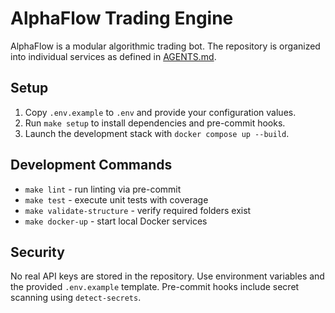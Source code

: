 # AlphaFlow Trading Engine

AlphaFlow is a modular algorithmic trading bot. The repository is organized into individual services as defined in [AGENTS.md](AGENTS.md).

## Setup

1. Copy `.env.example` to `.env` and provide your configuration values.
2. Run `make setup` to install dependencies and pre-commit hooks.
3. Launch the development stack with `docker compose up --build`.

## Development Commands

- `make lint` - run linting via pre-commit
- `make test` - execute unit tests with coverage
- `make validate-structure` - verify required folders exist
- `make docker-up` - start local Docker services

## Security

No real API keys are stored in the repository. Use environment variables and the provided `.env.example` template. Pre-commit hooks include secret scanning using `detect-secrets`.
